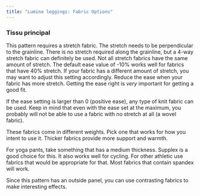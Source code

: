 ```yaml
---
title: "Lumina leggings: Fabric Options"
---
```


### Tissu principal

This pattern requires a stretch fabric. The stretch needs to be perpendicular to the grainline. There is no stretch required along
the grainline, but a 4-way stretch fabric can definitely be used. Not all stretch fabrics have the same amount of stretch. The default
ease value of -10% works well for fabrics that have 40% stretch. If your fabric has a different amount of stretch, you may want to adjust this setting accordingly. Reduce the ease when your fabric has more stretch. Getting the ease right is _very_ important for
getting a good fit.

<Note>

If the ease setting is larger than 0 (positive ease), any type of knit fabric can be used. Keep in mind that even with the ease
set at the maximum, you probably will not be able to use a fabric with no stretch at all (a wovel fabric).

</Note>

These fabrics come in different weights. Pick one that works for how you intent to use it. Thicker fabrics provide more support
and warmth.

For yoga pants, take something that has a medium thickness. Supplex is a good choice for this. It also works well for cycling. For
other athletic use fabrics that would be appropriate for that. Most fabrics that contain spandex will work.

<Note>

Since this pattern has an outside panel, you can use contrasting fabrics to make interesting effects.

</Note>
